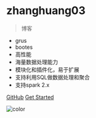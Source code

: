 # zhanghuang03

> 博客

- grus
- bootes
- 高性能
- 海量数据处理能力
- 模块化和插件化，易于扩展
- 支持利用SQL做数据处理和聚合
- 支持spark 2.x


[GitHub](https://github.com/zhanghuang03/grus)
[Get Started](/?id=项目介绍)

<!-- 背景色 -->
![color](#C5EFF7)